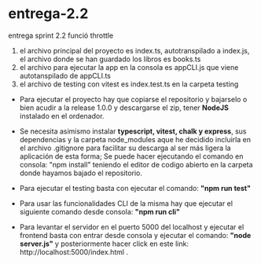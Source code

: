 # entrega-2.2
entrega sprint 2.2 funció throttle



1. el archivo principal del proyecto es index.ts, autotranspilado a index.js, el archivo donde se han guardado los libros es books.ts
2. el archivo para ejecutar la app en la consola es appCLI.js que viene autotanspilado de appCLI.ts
3. el archivo de testing con vitest es index.test.ts en la carpeta testing

- Para ejecutar el proyecto hay que copiarse el repositorio y bajarselo o bien acudir a la release 1.0.0 y descargarse el zip, tener **NodeJS** instalado en el ordenador.

- Se necesita asimismo instalar **typescript, vitest, chalk y express**, sus dependencias y la carpeta node_modules aque he decidido incluirla en el archivo .gitignore para facilitar su descarga al ser más ligera la aplicación de esta forma; Se puede hacer ejecutando el comando en consola:
"npm install" teniendo el editor de codigo abierto en la carpeta donde hayamos bajado el repositorio.

- Para ejecutar el testing basta con ejecutar el comando: **"npm run test"**
- Para usar las funcionalidades CLI de la misma hay que ejecutar el siguiente comando desde consola: **"npm run cli"** 
- Para levantar el servidor en el puerto 5000 del localhost y ejecutar el frontend basta con entrar desde consola y ejecutar el comando: **"node server.js"** y posteriormente hacer click en este link: http://localhost:5000/index.html .
